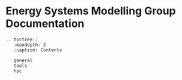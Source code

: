 # Energy Systems Modelling Group Documentation

```{eval-rst}
.. toctree::
   :maxdepth: 2
   :caption: Contents

   general
   tools
   hpc
```
